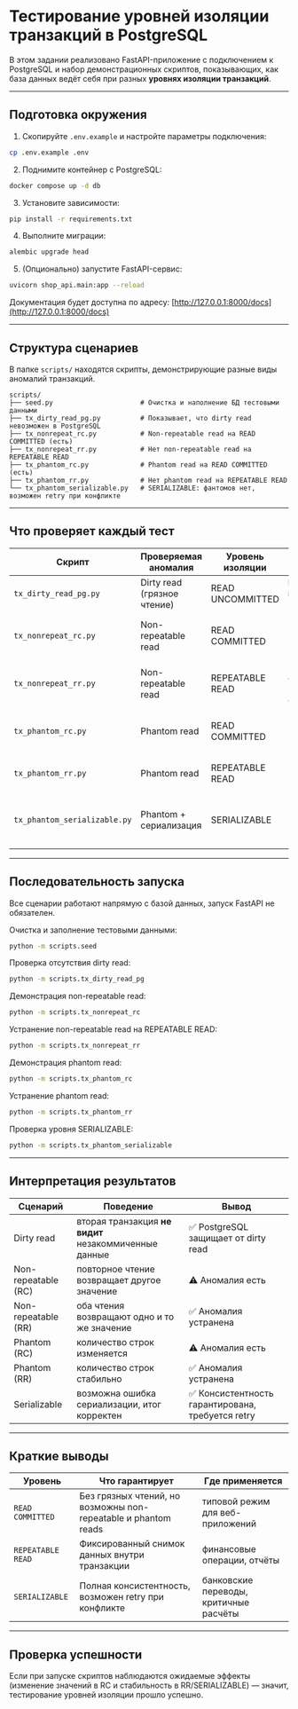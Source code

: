 # Тестирование уровней изоляции транзакций в PostgreSQL

В этом задании реализовано FastAPI-приложение с подключением к PostgreSQL и набор демонстрационных скриптов, показывающих, как база данных ведёт себя при разных **уровнях изоляции транзакций**.

---

## Подготовка окружения

1. Скопируйте `.env.example` и настройте параметры подключения:
```bash
cp .env.example .env
```

2. Поднимите контейнер с PostgreSQL:

```bash
docker compose up -d db
```

3. Установите зависимости:

```bash
pip install -r requirements.txt
```

4. Выполните миграции:

```bash
alembic upgrade head
```

5. (Опционально) запустите FastAPI-сервис:

```bash
uvicorn shop_api.main:app --reload
```

Документация будет доступна по адресу: [http://127.0.0.1:8000/docs](http://127.0.0.1:8000/docs)

---

## Структура сценариев

В папке `scripts/` находятся скрипты, демонстрирующие разные виды аномалий транзакций.

```
scripts/
├── seed.py                      # Очистка и наполнение БД тестовыми данными
├── tx_dirty_read_pg.py          # Показывает, что dirty read невозможен в PostgreSQL
├── tx_nonrepeat_rc.py           # Non-repeatable read на READ COMMITTED (есть)
├── tx_nonrepeat_rr.py           # Нет non-repeatable read на REPEATABLE READ
├── tx_phantom_rc.py             # Phantom read на READ COMMITTED (есть)
├── tx_phantom_rr.py             # Нет phantom read на REPEATABLE READ
└── tx_phantom_serializable.py   # SERIALIZABLE: фантомов нет, возможен retry при конфликте
```

---

## Что проверяет каждый тест

| Скрипт                       | Проверяемая аномалия        | Уровень изоляции | Ожидаемый результат                                       |
| ---------------------------- | --------------------------- | ---------------- | --------------------------------------------------------- |
| `tx_dirty_read_pg.py`        | Dirty read (грязное чтение) | READ UNCOMMITTED | **Dirty read невозможен** в PostgreSQL                    |
| `tx_nonrepeat_rc.py`         | Non-repeatable read         | READ COMMITTED   | Повторное чтение возвращает новое значение                |
| `tx_nonrepeat_rr.py`         | Non-repeatable read         | REPEATABLE READ  | Значение остаётся тем же (фиксированный снимок)           |
| `tx_phantom_rc.py`           | Phantom read                | READ COMMITTED   | Между чтениями появляется новая строка                    |
| `tx_phantom_rr.py`           | Phantom read                | REPEATABLE READ  | Новая строка не видна (снимок изолирован)                 |
| `tx_phantom_serializable.py` | Phantom + сериализация      | SERIALIZABLE     | Нет фантомов, возможен `serialization failure` с повтором |

---

## Последовательность запуска

Все сценарии работают напрямую с базой данных, запуск FastAPI не обязателен.

Очистка и заполнение тестовыми данными:

```bash
python -m scripts.seed
```

Проверка отсутствия dirty read:

```bash
python -m scripts.tx_dirty_read_pg
```

Демонстрация non-repeatable read:

```bash
python -m scripts.tx_nonrepeat_rc
```

Устранение non-repeatable read на REPEATABLE READ:

```bash
python -m scripts.tx_nonrepeat_rr
```

Демонстрация phantom read:

```bash
python -m scripts.tx_phantom_rc
```

Устранение phantom read:

```bash
python -m scripts.tx_phantom_rr
```

Проверка уровня SERIALIZABLE:

```bash
python -m scripts.tx_phantom_serializable
```

---

## Интерпретация результатов

| Сценарий            | Поведение                                             | Вывод                                            |
| ------------------- | ----------------------------------------------------- | ------------------------------------------------ |
| Dirty read          | вторая транзакция **не видит** незакоммиченные данные | ✅ PostgreSQL защищает от dirty read              |
| Non-repeatable (RC) | повторное чтение возвращает другое значение           | ⚠️ Аномалия есть                                 |
| Non-repeatable (RR) | оба чтения возвращают одно и то же значение           | ✅ Аномалия устранена                             |
| Phantom (RC)        | количество строк изменяется                           | ⚠️ Аномалия есть                                 |
| Phantom (RR)        | количество строк стабильно                            | ✅ Аномалия устранена                             |
| Serializable        | возможна ошибка сериализации, итог корректен          | ✅ Консистентность гарантирована, требуется retry |

---

## Краткие выводы

| Уровень           | Что гарантирует                                                | Где применяется                        |
| ----------------- | -------------------------------------------------------------- | -------------------------------------- |
| `READ COMMITTED`  | Без грязных чтений, но возможны non-repeatable и phantom reads | типовой режим для веб-приложений       |
| `REPEATABLE READ` | Фиксированный снимок данных внутри транзакции                  | финансовые операции, отчёты            |
| `SERIALIZABLE`    | Полная консистентность, возможен retry при конфликте           | банковские переводы, критичные расчёты |

---

## Проверка успешности

Если при запуске скриптов наблюдаются ожидаемые эффекты (изменение значений в RC и стабильность в RR/SERIALIZABLE) — значит, тестирование уровней изоляции прошло успешно.
